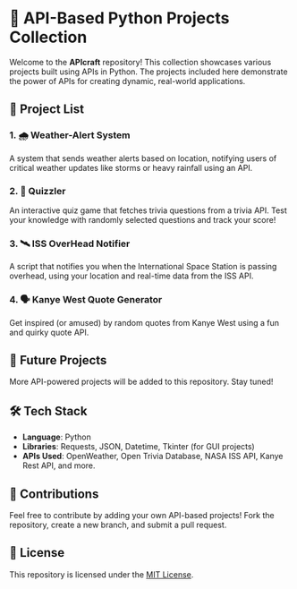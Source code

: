 
# 📡 API-Based Python Projects Collection

Welcome to the **APIcraft** repository! This collection showcases various projects built using APIs in Python. The projects included here demonstrate the power of APIs for creating dynamic, real-world applications. 

## 📂 Project List

### 1. 🌧️ Weather-Alert System
A system that sends weather alerts based on location, notifying users of critical weather updates like storms or heavy rainfall using an API.

### 2. 🧩 Quizzler
An interactive quiz game that fetches trivia questions from a trivia API. Test your knowledge with randomly selected questions and track your score!

### 3. 🛰️ ISS OverHead Notifier
A script that notifies you when the International Space Station is passing overhead, using your location and real-time data from the ISS API.

### 4. 🗣️ Kanye West Quote Generator
Get inspired (or amused) by random quotes from Kanye West using a fun and quirky quote API.

## 🚀 Future Projects
More API-powered projects will be added to this repository. Stay tuned!

## 🛠️ Tech Stack
- **Language**: Python
- **Libraries**: Requests, JSON, Datetime, Tkinter (for GUI projects)
- **APIs Used**: OpenWeather, Open Trivia Database, NASA ISS API, Kanye Rest API, and more.

## 🤝 Contributions
Feel free to contribute by adding your own API-based projects! Fork the repository, create a new branch, and submit a pull request.

## 📄 License
This repository is licensed under the [MIT License](LICENSE).
